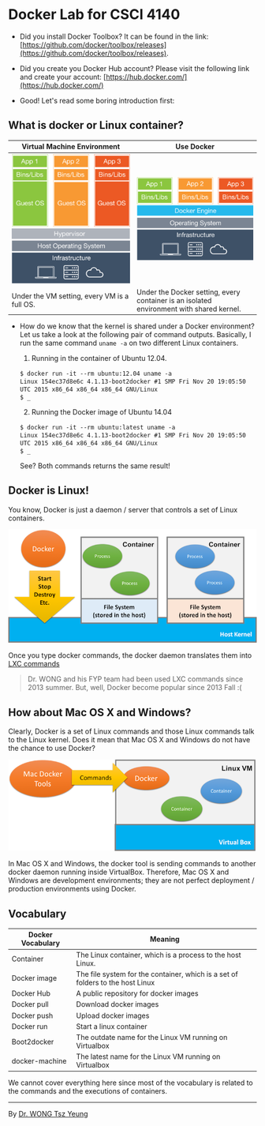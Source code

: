 # Docker Lab for CSCI 4140

- Did you install Docker Toolbox? It can be found in the link: [https://github.com/docker/toolbox/releases](https://github.com/docker/toolbox/releases).

- Did you create you Docker Hub account? Please visit the following link and create your account: [https://hub.docker.com/](https://hub.docker.com/)

- Good!  Let's read some boring introduction first:

## What is docker or Linux container?

Virtual Machine Environment | Use Docker
--------------------------- | ----------
![](images/vm.png) | ![](images/docker.png) |
Under the VM setting, every VM is a full OS. | Under the Docker setting, every container is an isolated environment with shared kernel. |


- How do we know that the kernel is shared under a Docker environment? Let us take a look at the following pair of command outputs. Basically, I run the same command `uname -a` on two different Linux containers.

  1. Running in the container of Ubuntu 12.04.
  ```
  $ docker run -it --rm ubuntu:12.04 uname -a
  Linux 154ec37d8e6c 4.1.13-boot2docker #1 SMP Fri Nov 20 19:05:50 UTC 2015 x86_64 x86_64 x86_64 GNU/Linux
  $ _
  ```
  2. Running the Docker image of Ubuntu 14.04
  ```
  $ docker run -it --rm ubuntu:latest uname -a
  Linux 154ec37d8e6c 4.1.13-boot2docker #1 SMP Fri Nov 20 19:05:50 UTC 2015 x86_64 x86_64 x86_64 GNU/Linux
  $ _
  ```

  See? Both commands returns the same result!

## Docker is Linux!

You know, Docker is just a daemon / server that controls a set of Linux containers.

![Docker Control](images/docker-daemon.png)

Once you type docker commands, the docker daemon translates them into [LXC commands](https://linuxcontainers.org/lxc/introduction)

> Dr. WONG and his FYP team had been used LXC commands since 2013 summer. But, well, Docker become popular since 2013 Fall :(

## How about Mac OS X and Windows?

Clearly, Docker is a set of Linux commands and those Linux commands talk to the Linux kernel. Does it mean that Mac OS X and Windows do not have the chance to use Docker?

![Docker in Mac](images/docker-mac.png)

In Mac OS X and Windows, the docker tool is sending commands to another docker daemon running inside VirtualBox. Therefore, Mac OS X and Windows are development environments; they are not perfect deployment / production environments using Docker.

## Vocabulary
 Docker Vocabulary | Meaning
 ----------------- | -------
Container | The Linux container, which is a process to the host Linux.
Docker image | The file system for the container, which is a set of folders to the host Linux
Docker Hub | A public repository for docker images
Docker pull | Download docker images
Docker push | Upload docker images
Docker run | Start a linux container
Boot2docker | The outdate name for the Linux VM running on Virtualbox
docker-machine | The latest name for the Linux VM running on Virtualbox

We cannot cover everything here since most of the vocabulary is related to the commands and the executions of containers.

---
By [Dr. WONG Tsz Yeung](http://www.cse.cuhk.edu.hk/~tywong)
